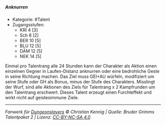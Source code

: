 <!---
Dies ist ein Fanwerk für DUNGEONSLAYERS © von Christian Kennig

Quellen:      [Bruder Grimms Talentpaket 2](https://www.f-space.de/ds4/downloads.html)
              [Talentbeschreibungen](https://www.f-space.de/ds4/tools-talentcards.html)
License:      [CC-BY-NC-SA 4.0](https://creativecommons.org/licenses/by-nc-sa/4.0/deed.de)
Richtlinien:  [Fanwerkrichtlinien](https://www.dungeonslayers.net/fanwerk-richtlinien/)
Autor:        Zauberlehrling
-->

##### Anknurren

- Kategorie: #Talent
- Zugangsstufen:
  - KRI 4 [3]
  - Sch 8 [2]
  - BER 10 [5]
  - BLU 12 [5]
  - DÄM 12 [5]
  - NEK 14 [5]

Einmal pro Talentrang alle 24 Stunden kann der Charakter als Aktion einen einzelnen Gegner in Laufen-Distanz anknurren oder eine bedrohliche Geste in seine Richtung machen. Das Ziel muss GEI+AU würfeln, modifiziert um seine Stufe oder GH als Bonus, minus der Stufe des Charakters. Misslingt der Wurf, sind alle Aktionen des Ziels für Talentrang x 2 Kampfrunden um den Talentrang erschwert. Dieses Talent erzeugt einen Furchteffekt und wirkt nicht auf geistesimmune Ziele.

---

_Fanwerk für [Dungeonslayers](https://www.dungeonslayers.net/) © Christian Kennig | Quelle: Bruder Grimms Talentpaket 2 | Lizenz: [CC-BY-NC-SA 4.0](https://creativecommons.org/licenses/by-nc-sa/4.0/deed.de)_
